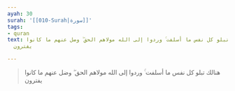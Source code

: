 ```yaml
---
ayah: 30
surah: '[[010-Surah|سورة]]'
tags:
- quran
text: هنالك تبلو كل نفس ما أسلفت ۚ وردوا إلى الله مولاهم الحق ۖ وضل عنهم ما كانوا
  يفترون

---
```

> هنالك تبلو كل نفس ما أسلفت ۚ وردوا إلى الله مولاهم الحق ۖ وضل عنهم ما كانوا يفترون

